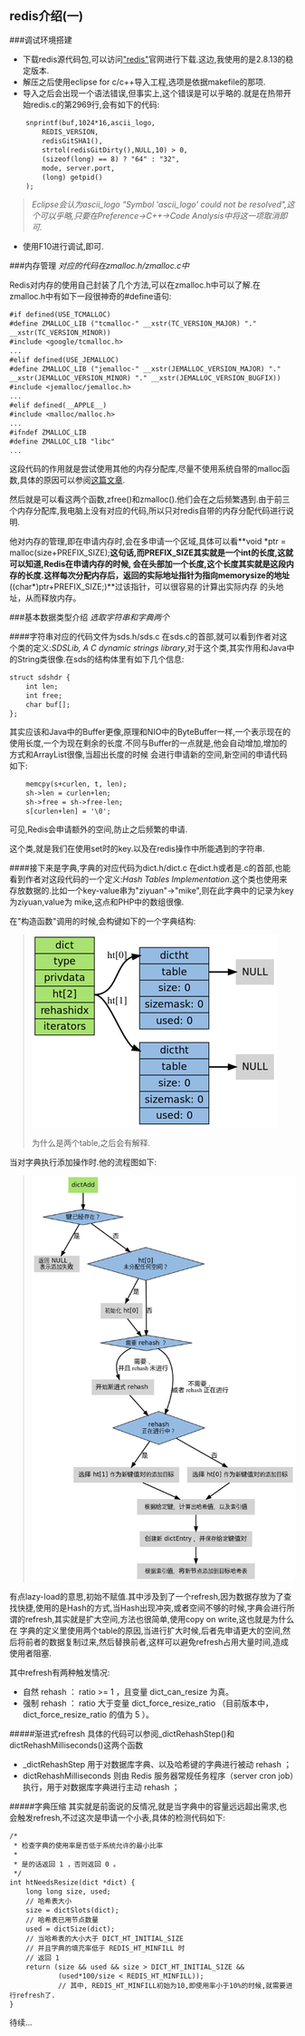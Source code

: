 redis介绍(一)
---

###调试环境搭建
+ 下载redis源代码包,可以访问["redis"](http://www.redis.io/download)官网进行下载.这边,我使用的是2.8.13的稳定版本.
+ 解压之后使用eclipse for c/c++导入工程,选项是依据makefile的那项.
+ 导入之后会出现一个语法错误,但事实上,这个错误是可以乎略的.就是在热带开始redis.c的第2969行,会有如下的代码:

```
    snprintf(buf,1024*16,ascii_logo,
        REDIS_VERSION,
        redisGitSHA1(),
        strtol(redisGitDirty(),NULL,10) > 0,
        (sizeof(long) == 8) ? "64" : "32",
        mode, server.port,
        (long) getpid()
    );
```

> *Eclipse会认为ascii_logo "Symbol 'ascii_logo' could not be resolved",这个可以乎略,只要在Preference->C++->Code Analysis中将这一项取消即可.*

+ 使用F10进行调试,即可.

###内存管理
*对应的代码在zmalloc.h/zmalloc.c中*

Redis对内存的使用自己封装了几个方法,可以在zmalloc.h中可以了解.在zmalloc.h中有如下一段很神奇的#define语句:

```
#if defined(USE_TCMALLOC)
#define ZMALLOC_LIB ("tcmalloc-" __xstr(TC_VERSION_MAJOR) "." __xstr(TC_VERSION_MINOR))
#include <google/tcmalloc.h>
...
#elif defined(USE_JEMALLOC)
#define ZMALLOC_LIB ("jemalloc-" __xstr(JEMALLOC_VERSION_MAJOR) "." __xstr(JEMALLOC_VERSION_MINOR) "." __xstr(JEMALLOC_VERSION_BUGFIX))
#include <jemalloc/jemalloc.h>
...
#elif defined(__APPLE__)
#include <malloc/malloc.h>
...
#ifndef ZMALLOC_LIB
#define ZMALLOC_LIB "libc"
...
```

这段代码的作用就是尝试使用其他的内存分配库,尽量不使用系统自带的malloc函数,具体的原因可以参阅[这篇文章](http://blog.163.com/xychenbaihu@yeah/blog/static/13222965520133994850357).

然后就是可以看这两个函数,zfree()和zmalloc().他们会在之后频繁遇到.由于前三个内存分配库,我电脑上没有对应的代码,所以只对redis自带的内存分配代码进行说明.

他对内存的管理,即在申请内存时,会在多申请一个区域,具体可以看**void \*ptr = malloc(size+PREFIX_SIZE);**这句话,而PREFIX_SIZE其实就是一个int的长度,这就可以知道,Redis在申请内存的时候,
会在头部加一个长度,这个长度其实就是这段内存的长度.这样每次分配内存后，返回的实际地址指针为指向memorysize的地址**((char*)ptr+PREFIX_SIZE;)**过该指针，可以很容易的计算出实际内存
的头地址，从而释放内存。

###基本数据类型介绍
*选取字符串和字典两个*

####字符串对应的代码文件为sds.h/sds.c
在sds.c的首部,就可以看到作者对这个类的定义:*SDSLib, A C dynamic strings library*,对于这个类,其实作用和Java中的String类很像.在sds的结构体里有如下几个信息:

```
struct sdshdr {
    int len;
    int free;
    char buf[];
};
```

其实应该和Java中的Buffer更像,原理和NIO中的ByteBuffer一样,一个表示现在的使用长度,一个为现在剩余的长度.不同与Buffer的一点就是,他会自动增加,增加的方式和ArrayList很像,当超出长度的时候
会进行申请新的空间,新空间的申请代码如下:

```
    memcpy(s+curlen, t, len);
    sh->len = curlen+len;
    sh->free = sh->free-len;
    s[curlen+len] = '\0';
```

可见,Redis会申请额外的空间,防止之后频繁的申请.

这个类,就是我们在使用set时的key.以及在redis操作中所能遇到的字符串.

####接下来是字典,字典的对应代码为dict.h/dict.c
在dict.h或者是.c的首部,也能看到作者对这段代码的一个定义:*Hash Tables Implementation*.这个类也使用来存放数据的.比如一个key-value串为"ziyuan"->"mike",则在此字典中的记录为key为ziyuan,value为
mike,这点和PHP中的数组很像.

在"构造函数"调用的时候,会构键如下的一个字典结构:

> ![字典结构](images/redis-1-2.png)
>
> 为什么是两个table,之后会有解释.

当对字典执行添加操作时.他的流程图如下:

> ![添加操作流程图](images/redis-1-1.png)

有点lazy-load的意思,初始不赋值.其中涉及到了一个refresh,因为数据存放为了查找快捷,使用的是Hash的方式,当Hash出现冲突,或者空间不够的时候,字典会进行所谓的refresh,其实就是扩大空间,方法也很简单,使用copy on write,这也就是为什么在
字典的定义里使用两个table的原因,当进行扩大时候,后者先申请更大的空间,然后将前者的数据复制过来,然后替换前者,这样可以避免refresh占用大量时间,造成使用者阻塞.

其中refresh有两种触发情况:

+ 自然 rehash ： ratio >= 1 ，且变量 dict_can_resize 为真。
+ 强制 rehash ： ratio 大于变量 dict_force_resize_ratio （目前版本中， dict_force_resize_ratio 的值为 5 ）。

#####渐进式refresh
具体的代码可以参阅_dictRehashStep()和dictRehashMilliseconds()这两个函数

+ _dictRehashStep 用于对数据库字典、以及哈希键的字典进行被动 rehash ；
+ dictRehashMilliseconds 则由 Redis 服务器常规任务程序（server cron job）执行，用于对数据库字典进行主动 rehash ；


#####字典压缩
其实就是前面说的反情况,就是当字典中的容量远远超出需求,也会触发refresh,不过这次是申请一个小表,具体的检测代码如下:

```
/*
 * 检查字典的使用率是否低于系统允许的最小比率
 *
 * 是的话返回 1 ，否则返回 0 。
 */
int htNeedsResize(dict *dict) {
    long long size, used;
    // 哈希表大小
    size = dictSlots(dict);
    // 哈希表已用节点数量
    used = dictSize(dict);
    // 当哈希表的大小大于 DICT_HT_INITIAL_SIZE
    // 并且字典的填充率低于 REDIS_HT_MINFILL 时
    // 返回 1
    return (size && used && size > DICT_HT_INITIAL_SIZE &&
            (used*100/size < REDIS_HT_MINFILL));
            // 其中, REDIS_HT_MINFILL初始为10,即使用率小于10%的时候,就需要进行refresh了.
}
```

待续...
